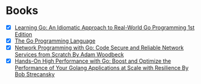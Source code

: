 # Books

- [x] [Learning Go: An Idiomatic Approach to Real-World Go Programming 1st Edition](https://www.amazon.com/Learning-Go-Idiomatic-Real-World-Programming/dp/1492077216)
- [x] [The Go Programming Language](https://www.gopl.io/)
- [x] [Network Programming with Go: Code Secure and Reliable Network Services from Scratch By Adam Woodbeck](https://www.amazon.de/-/en/Adam-Woodbeck/dp/1718500882)
- [x] [Hands-On High Performance with Go: Boost and Optimize the Performance of Your Golang Applications at Scale with Resilience By Bob Strecansky](https://www.packtpub.com/product/hands-on-high-performance-with-go/9781789805789)
